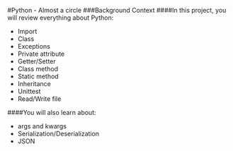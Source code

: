 #Python - Almost a circle
###Background Context
####In this project, you will review everything about Python:
- Import
- Class
- Exceptions
- Private attribute
- Getter/Setter
- Class method
- Static method
- Inheritance
- Unittest
- Read/Write file

####You will also learn about:

- args and kwargs
- Serialization/Deserialization
- JSON

